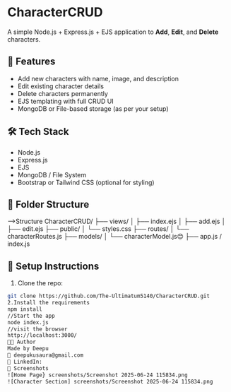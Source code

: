 # CharacterCRUD

A simple Node.js + Express.js + EJS application to **Add**, **Edit**, and **Delete** characters.

## 🚀 Features

- Add new characters with name, image, and description
- Edit existing character details
- Delete characters permanently
- EJS templating with full CRUD UI
- MongoDB or File-based storage (as per your setup)

## 🛠️ Tech Stack

- Node.js
- Express.js
- EJS
- MongoDB / File System
- Bootstrap or Tailwind CSS (optional for styling)

## 📂 Folder Structure

-->Structure
CharacterCRUD/
├── views/
│ ├── index.ejs
│ ├── add.ejs
│ ├── edit.ejs
├── public/
│ └── styles.css
├── routes/
│ └── characterRoutes.js
├── models/
│ └── characterModel.js😊
├── app.js / index.js


## 🔧 Setup Instructions

1. Clone the repo:
```bash
git clone https://github.com/The-Ultimatum5140/CharacterCRUD.git
2.Install the requirements
npm install
//Start the app
node index.js
//visit the browser
http://localhost:3000/
🧑‍💻 Author
Made by Deepu
📧 deepukusaura@gmail.com
🔗 LinkedIn:
📸 Screenshots
![Home Page} screenshots/Screenshot 2025-06-24 115834.png
![Character Section] screenshots/Screenshot 2025-06-24 115834.png
